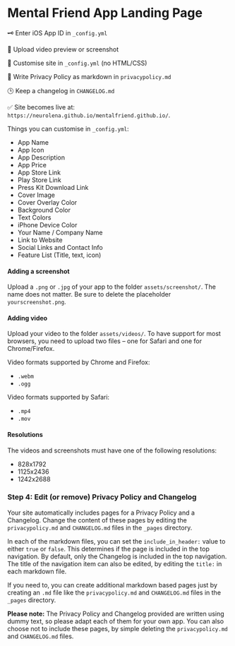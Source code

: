 # Mental Friend App Landing Page


🗝 Enter iOS App ID in `_config.yml`

📲 Upload video preview or screenshot

🎨 Customise site in `_config.yml` (no HTML/CSS)

📝 Write Privacy Policy as markdown in `privacypolicy.md`

🕒 Keep a changelog in `CHANGELOG.md`

✅ Site becomes live at: `https://neurolena.github.io/mentalfriend.github.io/`.





Things you can customise in `_config.yml`:
- App Name
- App Icon
- App Description
- App Price
- App Store Link
- Play Store Link
- Press Kit Download Link
- Cover Image
- Cover Overlay Color
- Background Color
- Text Colors
- iPhone Device Color
- Your Name / Company Name
- Link to Website
- Social Links and Contact Info
- Feature List (Title, text, icon)



#### Adding a screenshot
Upload a `.png` or `.jpg` of your app to the folder `assets/screenshot/`. The name does not matter. Be sure to delete the placeholder `yourscreenshot.png`.

#### Adding video
Upload your video to the folder `assets/videos/`. To have support for most browsers, you need to upload two files – one for Safari and one for Chrome/Firefox.

Video formats supported by Chrome and Firefox:
- `.webm`
- `.ogg`

Video formats supported by Safari:
- `.mp4`
- `.mov`

#### Resolutions
The videos and screenshots must have one of the following resolutions:
- 828x1792
- 1125x2436
- 1242x2688



### Step 4: Edit (or remove) Privacy Policy and Changelog
Your site automatically includes pages for a Privacy Policy and a Changelog. Change the content of these pages by editing the `privacypolicy.md` and `CHANGELOG.md` files in the `_pages` directory.

In each of the markdown files, you can set the `include_in_header:` value to either `true` or `false`. This determines if the page is included in the top navigation.
By default, only the Changelog is included in the top navigation. The title of the navigation item can also be edited, by editing the `title:` in each markdown file.

If you need to, you can create additional markdown based pages just by creating an `.md` file like the `privacypolicy.md` and `CHANGELOG.md` files in the `_pages` directory.

**Please note:** The Privacy Policy and Changelog provided are written using dummy text, so please adapt each of them for your own app.
You can also choose not to include these pages, by simple deleting the `privacypolicy.md` and `CHANGELOG.md` files.


